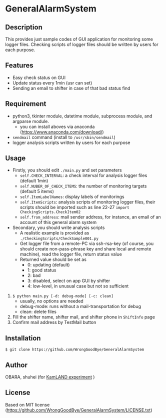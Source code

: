 # GeneralAlarmSystem

## Description

This provides just sample codes of GUI application for monitoring some logger files.
Checking scripts of logger files should be written by users for each purpose.

## Features

- Easy check status on GUI
- Update status every 1min (usr can set)
- Sending an email to shifter in case of that bad status find


## Requirement

- python3, tkinter module, datetime module, subprocess module, and argparse module.
  - you can install aboves via anaconda (https://www.anaconda.com/download/) 
- `sendmail` command (install to `/usr/sbin/sendmail`)
- logger analysis scripts written by users for each purpose
  
## Usage

- Firstly, you should edit `./main.py` and set parameters
  - `self.CHECK_INTERVAL`: a check interval for analysis logger files (default 1min)
  - `self.NUBER_OF_CHECK_ITEMS`: the number of monitoring targets (default 5 items)
  - `self.ItemLabelNames`: display labels of monitorings
  - `self.ItemScripts`: analysis scripts of monitoring logger files, their scripts should be imported such as line 22-27 <code python>import CheckingScripts.CheckItem02</code>
  - `self.from_address`: mail sender address, for instance, an email of an account of this general alarm system
- Secondary, you should write analysis scripts
  - A realistic example is provided as `./CheckingScripts/CheckSample001.py`
  - Get logger file from a remote-PC via ssh-rsa-key (of course, you should create non-pass-phrase key and share local and remote machine), read the logger file, return status value
  - Returned value should be set as 
    - 0: updating (default)
    - 1: good status
    - 2: bad
    - 3: disabled, select on app GUI by shifter
    - 4: low-level, in unusual case but not so sufficient
1. `$ python main.py [-d: debug-mode] [-c: clean]`
   - usually, no options are needed
   - debug-mode: runs without a mail-transportation for debug
   - clean: delete files
2. Fill the shifter name, shifter mail, and shifter phone in `ShiftInfo` page
3. Confirm mail address by TestMail button


## Installation

    $ git clone https://github.com/WrongGoodBye/GeneralAlarmSystem

## Author

OBARA, shuhei
(for [KamLAND experiment](http://www.awa.tohoku.ac.jp/kamland) )

## License

Based on MIT license (https://github.com/WrongGoodBye/GeneralAlarmSystem/LICENSE.txt)
